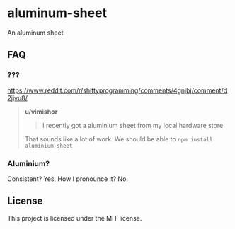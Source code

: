 # aluminum-sheet

An aluminum sheet

## FAQ

### ???

https://www.reddit.com/r/shittyprogramming/comments/4gnjbj/comment/d2jjvu8/

> **u/vimishor**
>
> > I recently got a aluminium sheet from my local hardware store
>
> That sounds like a lot of work. We should be able to `npm install aluminium-sheet`

### Aluminium?

Consistent? Yes. How I pronounce it? No.

## License

This project is licensed under the MIT license.
